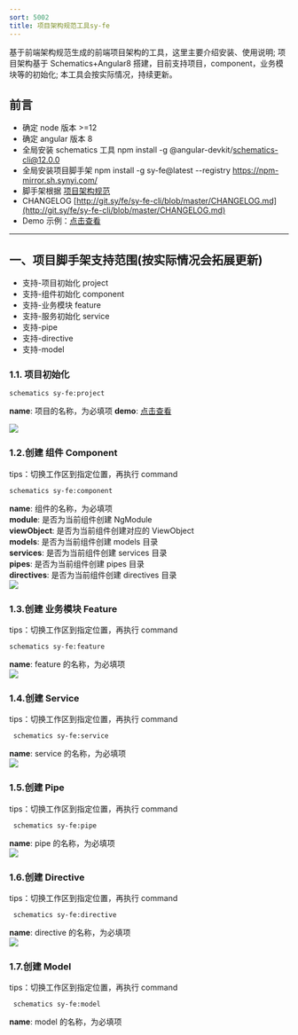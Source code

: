 ```yaml
---
sort: 5002
title: 项目架构规范工具sy-fe
---
```


基于前端架构规范生成的前端项目架构的工具，这里主要介绍安装、使用说明; 项目架构基于 Schematics+Angular8 搭建，目前支持项目，component，业务模块等的初始化; 本工具会按实际情况，持续更新。

## 前言

- 确定 node 版本 >=12
- 确定 angular 版本 8
- 全局安装 schematics 工具 npm install -g @angular-devkit/schematics-cli@12.0.0
- 全局安装项目脚手架 npm install -g sy-fe@latest --registry https://npm-mirror.sh.synyi.com/
- 脚手架根据  [项目架构规范](https://wiki.synyi.com/pages/viewpage.action?pageId=24935586)
- CHANGELOG [http://git.sy/fe/sy-fe-cli/blob/master/CHANGELOG.md](http://git.sy/fe/sy-fe-cli/blob/master/CHANGELOG.md)
- Demo 示例：[点击查看](http://auto-project-1815-dev.sy/guidance)

---

## 一、项目脚手架支持范围(按实际情况会拓展更新)

- 支持-项目初始化 project
- 支持-组件初始化 component
- 支持-业务模块 feature
- 支持-服务初始化 service
- 支持-pipe
- 支持-directive
- 支持-model

### 1.1. 项目初始化

```
schematics sy-fe:project
```

**name**: 项目的名称，为必填项 **demo**: [点击查看](http://auto-project-1815-dev.sy/guidance)

![](/download/attachments/182485832/init-project.png?version=1&modificationDate=1735868168779&api=v2)

### 1.2.创建 组件 Component

tips：切换工作区到指定位置，再执行 command

```
schematics sy-fe:component
```

**name**: 组件的名称，为必填项  
**module**: 是否为当前组件创建 NgModule  
**viewObject**: 是否为当前组件创建对应的 ViewObject  
**models**: 是否为当前组件创建 models 目录  
**services**: 是否为当前组件创建 services 目录  
**pipes**: 是否为当前组件创建 pipes 目录  
**directives**: 是否为当前组件创建 directives 目录  
![](/download/attachments/182485832/init-component.png?version=1&modificationDate=1735868169081&api=v2)

### 1.3.创建 业务模块 Feature

tips：切换工作区到指定位置，再执行 command

```
schematics sy-fe:feature
```

**name**: feature 的名称，为必填项  
![](/download/attachments/182485832/init-feature.png?version=1&modificationDate=1735868168994&api=v2)

### 1.4.创建 Service

tips：切换工作区到指定位置，再执行 command

```
 schematics sy-fe:service
```

**name**: service 的名称，为必填项  
![](/download/attachments/182485832/init-service.png?version=1&modificationDate=1735868168678&api=v2)

### 1.5.创建 Pipe

tips：切换工作区到指定位置，再执行 command

```
 schematics sy-fe:pipe
```

**name**: pipe 的名称，为必填项  
![](/download/attachments/182485832/init-pipe.png?version=1&modificationDate=1735868168943&api=v2)

### 1.6.创建 Directive

tips：切换工作区到指定位置，再执行 command

```
 schematics sy-fe:directive
```

**name**: directive 的名称，为必填项  
![](/download/attachments/182485832/init-directive.png?version=1&modificationDate=1735868169042&api=v2)

### 1.7.创建 Model

tips：切换工作区到指定位置，再执行 command

```
 schematics sy-fe:model
```

**name**: model 的名称，为必填项
